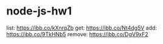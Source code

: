 # node-js-hw1

list: https://ibb.co/kXnrqZb
get: https://ibb.co/Nt4dg5V
add: https://ibb.co/9TkHNb5
remove: https://ibb.co/DgV9xF2
